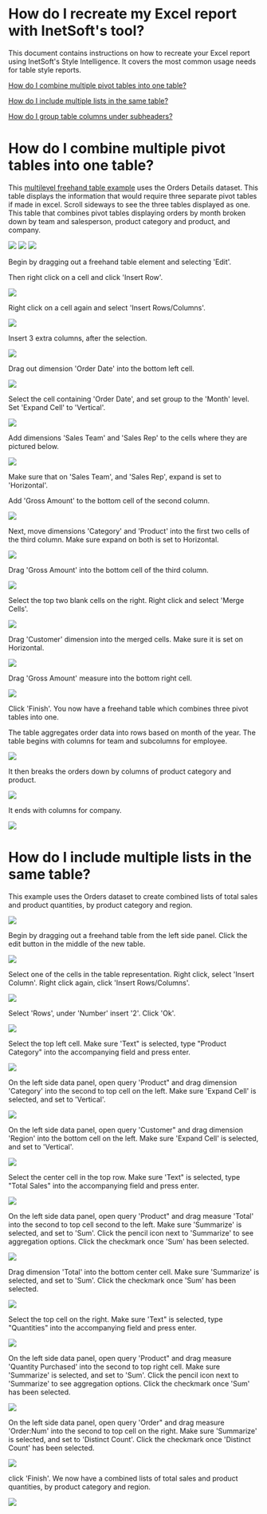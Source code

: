 # How do I recreate my Excel report with InetSoft's tool?

This document contains instructions on how to recreate your Excel report using InetSoft's Style Intelligence. It covers the most common usage needs for table style reports.

[How do I combine multiple pivot tables into one table?](#pivot)

[How do I include multiple lists in the same table?](#lists)

[How do I group table columns under subheaders?](#sub)




# How do I combine multiple pivot tables into one table? <a name="pivot"></a>

 

This   [multilevel freehand table example](https://www.inetsoft.com/public/app/viewer/view/global/Dashboards/Return%20Analysis%20Table)   uses the Orders Details dataset. This table displays the information that would require three separate pivot tables if made in excel. Scroll sideways to see the three tables displayed as one. This table that combines pivot tables displaying orders by month broken down by team and salesperson, product category and product, and company.

![](screenshots/combined-pivot-table1.PNG) ![](screenshots/combined-pivot-table2.PNG) ![](screenshots/combined-pivot-table3.PNG)




Begin by dragging out a freehand table element and selecting 'Edit'.

Then right click on a cell and click 'Insert Row'. 

![](screenshots/insert-row-highlight.png)


Right click on a cell again and select 'Insert Rows/Columns'.

![](screenshots/insert-rows-columns-highlight.png)


Insert 3 extra columns, after the selection.

![](screenshots/insert-extra-rows-columns-highlight.png)

Drag out dimension 'Order Date' into the bottom left cell. 

![](screenshots/order-date-into-bottom-left-column-highlight.png)

Select the cell containing 'Order Date', and set group to the 'Month' level. Set 'Expand Cell' to 'Vertical'.

![](screenshots/set-grouping-to-by-month-highlight.png)



Add dimensions 'Sales Team' and 'Sales Rep' to the cells where they are pictured below.

![](screenshots/add-sales-team-highlight.png)





Make sure that on 'Sales Team', and 'Sales Rep', expand is set to 'Horizontal'.

Add 'Gross Amount' to the bottom cell of the second column.

![](screenshots/add-gross-amount-dimension-highlight.png)

Next, move dimensions 'Category' and 'Product' into the first two cells of the third column. Make sure expand on both is set to Horizontal.

![](screenshots/move-in-category-and-product-highlight.png)



Drag 'Gross Amount' into the bottom cell of the third column.

![](screenshots/drag-out-gross-amount-again-highlight.png)

Select the top two blank cells on the right. Right click  and select 'Merge Cells'.

![](screenshots/merge_cells-highlight.png)

Drag 'Customer' dimension into the merged cells. Make sure it is set on Horizontal.

![](screenshots/drag-customer-into-fourth-space-highlight.png)


Drag 'Gross Amount' measure into the bottom right cell.

![](screenshots/drag-gross-amount-into-fourth-highlight.png)

Click 'Finish'. You now have a freehand table which combines three pivot tables into one.

The table aggregates order data into rows based on month of the year. The table begins with columns for team and subcolumns for employee.

  ![](screenshots/combined-pivot-table1.PNG)

It then breaks the orders down by columns of product category and product.

![](screenshots/combined-pivot-table2.PNG)

It ends with columns for company.

![](screenshots/combined-pivot-table3.PNG)

# How do I include multiple lists in the same table? <a name="lists"></a>

This example uses the Orders dataset to create combined lists of total sales and product quantities, by product category and region.

![](screenshots/combined-lists.PNG)

Begin by dragging out a freehand table from the left side panel. Click the edit button in the middle of the new table.

![](screenshots/drag-out-freehand-table.PNG)

Select one of the cells in the table representation. Right click, select 'Insert Column'. Right click again, click 'Insert Rows/Columns'.

![](screenshots/right-click-menu.PNG)

Select 'Rows', under 'Number' insert  '2'. Click 'Ok'.

![](screenshots/insert-two-rows.PNG)

Select the top left cell. Make sure 'Text" is selected, type "Product Category" into the accompanying field and press enter.

![](screenshots/insert-category-label.PNG)

 On the left side data panel, open query 'Product" and drag dimension 'Category' into the second to top cell on the left. Make sure 'Expand Cell' is selected, and set to 'Vertical'.
 
![](screenshots/drag-category-into-cell.PNG)

 On the left side data panel, open query 'Customer" and drag dimension 'Region' into the bottom cell on the left. Make sure 'Expand Cell' is selected, and set to 'Vertical'.

![](screenshots/drag-region-into-cell.PNG)

Select the center cell in the top row. Make sure 'Text" is selected, type "Total Sales" into the accompanying field and press enter.

![](screenshots/enter-sales-label.PNG)

 On the left side data panel, open query 'Product" and drag measure 'Total' into the second to top cell second to the left. Make sure 'Summarize' is selected, and set to 'Sum'. Click the pencil icon next to 'Summarize' to see aggregation options. Click the checkmark once 'Sum' has been selected.

![](screenshots/drag-product-total-into-cell.PNG)

Drag dimension 'Total' into the bottom center cell. Make sure 'Summarize' is selected, and set to 'Sum'. Click the checkmark once 'Sum' has been selected.

![](screenshots/drag-product-total-into-bottom-cell.PNG)

Select the top cell on the right. Make sure 'Text" is selected, type "Quantities" into the accompanying field and press enter.

![](screenshots/enter-quantities-label.PNG)

 On the left side data panel, open query 'Product" and drag measure 'Quantity Purchased' into the second to top right cell. Make sure 'Summarize' is selected, and set to 'Sum'. Click the pencil icon next to 'Summarize' to see aggregation options. Click the checkmark once 'Sum' has been selected.


![](screenshots/drag-quantity-purchased-into-cell.PNG)

 On the left side data panel, open query 'Order" and drag measure 'Order:Num' into the second to top cell on the right. Make sure 'Summarize' is selected, and set to 'Distinct Count'. Click the checkmark once 'Distinct Count' has been selected.

![](screenshots/drag-order-number-into-last-cell.PNG)

click 'Finish'. We now have a combined lists of total sales and product quantities, by product category and region.

![](screenshots/combined-lists.PNG)

